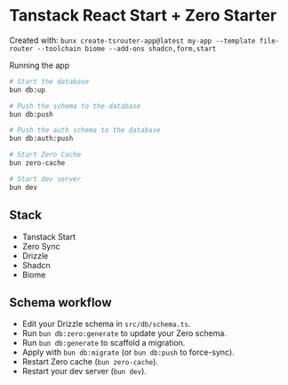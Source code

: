 # Tanstack React Start + Zero Starter

Created with:
`bunx create-tsrouter-app@latest my-app --template file-router --toolchain biome --add-ons shadcn,form,start`

Running the app

```bash
# Start the database
bun db:up

# Push the schema to the database
bun db:push

# Push the auth schema to the database
bun db:auth:push

# Start Zero Cache
bun zero-cache

# Start dev server
bun dev
```

## Stack

- Tanstack Start
- Zero Sync
- Drizzle
- Shadcn
- Biome

## Schema workflow

- Edit your Drizzle schema in `src/db/schema.ts`.
- Run `bun db:zero:generate` to update your Zero schema.
- Run `bun db:generate` to scaffold a migration.
- Apply with `bun db:migrate` (or `bun db:push` to force-sync).
- Restart Zero cache (`bun zero-cache`).
- Restart your dev server (`bun dev`).
